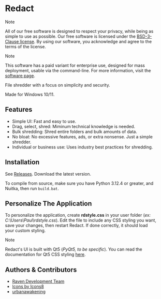 
# Redact

> [!NOTE]
> All of our free software is designed to respect your privacy, while being as simple to use as possible. Our free software is licensed under the [BSD-3-Clause license](https://ravendevteam.org/files/BSD-3-Clause.txt/). By using our software, you acknowledge and agree to the terms of the license.

> [!NOTE]
> This software has a paid variant for enterprise use, designed for mass deployment, usable via the command-line. For more information, visit the [software page](https://ravendevteam.org/software/redact/).

File shredder with a focus on simplicity and security.

Made for Windows 10/11.

## Features
- Simple UI: Fast and easy to use.
- Drag, select, shred: Miminum technical knowledge is needed.
- Bulk shredding: Shred entire folders and bulk amounts of data.
- No bloat: No excessive features, ads, or extra nonsense. Just a simple shredder.
- Individual or business use: Uses industry best practices for shredding.

## Installation
See [Releases](https://github.com/ravendevteam/redact/releases). Download the latest version.

To compile from source, make sure you have Python 3.12.4 or greater, and Nuitka, then run `build.bat`.

## Personalize The Application

To personalize the application, create **rdstyle.css** in your user folder (*ex: C:\Users\Paul\rdstyle.css*). Edit the file to include any CSS styling you want, save your changes, then restart Redact. If done correctly, it should load your custom styling.

> [!NOTE]
> Redact's UI is built with Qt5 (*PyQt5, to be specific*). You can read the documentation for Qt5 CSS styling [here](https://doc.qt.io/qt-5/stylesheet-syntax.html).

## Authors & Contributors

- [Raven Development Team](https://ravendevteam.org/)
- [Icons by Icons8](https://icons8.com/)
- [urbanawakening](https://github.com/urbanawakening)
